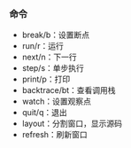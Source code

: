 ### 命令

* break/b：设置断点
* run/r：运行
* next/n：下一行
* step/s：单步执行
* print/p：打印
* backtrace/bt：查看调用栈
* watch：设置观察点
* quit/q：退出
* layout：分割窗口，显示源码
* refresh：刷新窗口
